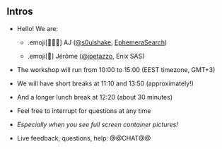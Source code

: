 ## Intros

- Hello! We are:

   - .emoji[👷🏻‍♀️] AJ ([@s0ulshake](https://twitter.com/s0ulshake), [EphemeraSearch](https://ephemerasearch.com/))

   - .emoji[🐳] Jérôme ([@jpetazzo](https://twitter.com/jpetazzo), Enix SAS)

- The workshop will run from 10:00 to 15:00 (EEST timezone, GMT+3)

- We will have short breaks at 11:10 and 13:50 (approximately!)

- And a longer lunch break at 12:20 (about 30 minutes)

- Feel free to interrupt for questions at any time

- *Especially when you see full screen container pictures!*

- Live feedback, questions, help: @@CHAT@@
